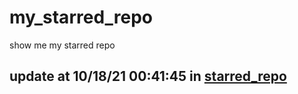 # my_starred_repo
show me my starred repo

update at 10/18/21 00:41:45 in [starred_repo](./index.html)
---

